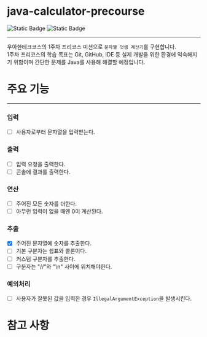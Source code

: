 # java-calculator-precourse

![Static Badge](https://img.shields.io/badge/precourse-week1-green)
![Static Badge](https://img.shields.io/badge/test_passed-0%2F12-blue)

---
우아한테크코스의 1주차 프리코스 미션으로 `문자열 덧셈 계산기`를 구현합니다. <br>
1주차 프리코스의 학습 목표는 Git, GitHub, IDE 등 실제 개발을 위한 환경에 익숙해지기 위함이며
간단한 문제를 Java를 사용해 해결할 예정입니다.

# 주요 기능

---

### 입력

- [ ] 사용자로부터 문자열을 입력받는다.

### 출력

- [ ] 입력 요청을 출력한다.
- [ ] 콘솔에 결과를 출력한다.

### 연산

- [ ] 주어진 모든 숫자를 더한다.
- [ ] 아무런 입력이 없을 때엔 0이 계산된다.

### 추출

- [x] 주어진 문자열에 숫자를 추출한다.
- [ ] 기본 구분자는 쉽표와 콜론이다.
- [ ] 커스텀 구분자를 추출한다.
- [ ] 구분자는 "//"와 "\n" 사이에 위치해야한다.

### 예외처리

- [ ] 사용자가 잘못된 값을 입력한 경우 `IllegalArgumentException`을 발생시킨다.

# 참고 사항